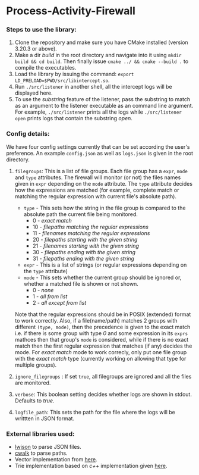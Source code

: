 # Process-Activity-Firewall

### Steps to use the library:

1. Clone the repository and make sure you have CMake installed (version 3.20.3 or above).
2. Make a dir _build_ in the root directory and navigate into it using ``mkdir build && cd build``. Then finally issue ``cmake ../ && cmake --build .`` to compile the executables.
3. Load the library by issuing the command: ``export LD_PRELOAD=$PWD/src/libintercept.so``.
4. Run ``./src/listener`` in another shell, all the intercept logs will be displayed here.
5. To use the _substring_ feature of the listener, pass the substring to match as an argument to the listener executable as an command line argument. For example, ``./src/listener`` prints all the logs while ``./src/listener open`` prints logs that contain the substring _open_.

### Config details:

We have four config settings currently that can be set according the user's preference. An example ``config.json`` as well as ``logs.json`` is given in the root directory.

1. ``filegroups``: This is a list of file groups. Each file group has a ``expr``, ``mode`` and ``type`` attributes. The firewall will monitor (or not) the files names given in ``expr`` depending on the ``mode`` attribute. The ``type`` attribute decides how the expressions are matched (for example, complete match or matching the regular expression with current file's absolute path). 
    - ``type`` - This sets how the string in the file group is compared to the absolute path the current file being monitored.
        - 0 - _exact match_
        - 10 - _filepaths matching the regular expressions_
        - 11 - _filenames matching the regular expressions_
        - 20 - _filepaths starting with the given string_
        - 21 - _filenames starting with the given string_
        - 30 - _filepaths ending with the given string_
        - 31 - _filepaths ending with the given string_
    - ``expr`` - This is a list of strings (or regular expressions depending on the ``type`` attribute)
    - ``mode`` - This sets whether the current group should be ignored or, whether a matched file is shown or not shown.
        - 0 - _none_
        - 1 - _all from list_
        - 2 - _all except from list_

    Note that the regular expressions should be in POSIX (extended) format to work correctly. Also, if a file(name/path) matches 2 groups with different ``(type, mode)``, then the precedence is given to the exact match i.e. if there is some group with type _0_ and some expression in its ``exprs`` mathces then that group's ``mode`` is considered, while if there is no exact match then the first regular expression that matches (if any) decides the mode. For _exact match_ mode to work correcly, only put one file group with the _exact match_ type (currently working on allowing that type for multiple groups).

2. ``ignore_filegroups`` : If set ``true``, all filegroups are ignored and all the files are monitored.
3. ``verbose``: This boolean setting decides whether logs are shown in stdout. Defaults to _true_. 
4. ``logfile_path``: This sets the path for the file where the logs will be writtten in JSON format.

### External libraries used:
- [lwjson](https://github.com/MaJerle/lwjson/tree/master) to parse JSON files.
- [cwalk](https://github.com/likle/cwalk) to parse paths.
- Vector implementation from [here](https://www.sanfoundry.com/c-program-implement-vector/).
- Trie implementation based on _c++_ implementation given [here](https://cp-algorithms.com/string/aho_corasick.html).